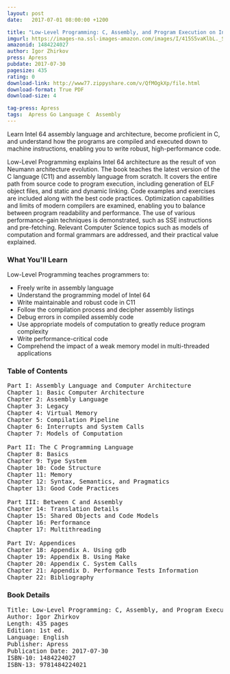 ```yaml
---
layout: post
date:   2017-07-01 08:00:00 +1200

title: "Low-Level Programming: C, Assembly, and Program Execution on Intel® 64 Architecture"
imgurl: https://images-na.ssl-images-amazon.com/images/I/415S5vaKlbL._SL200_.jpg
amazonid: 1484224027
author: Igor Zhirkov
press: Apress
pubdate: 2017-07-30
pagesize: 435
rating: 0
download-link: http://www77.zippyshare.com/v/QfMOgkXp/file.html
download-format: True PDF
download-size: 4

tag-press: Apress
tags:  Apress Go Language C  Assembly 
---
```


Learn Intel 64 assembly language and architecture, become proficient in C, and understand how the programs are compiled and executed down to machine instructions, enabling you to write robust, high-performance code.

Low-Level Programming explains Intel 64 architecture as the result of von Neumann architecture evolution.  The book teaches the latest version of the C language (C11) and assembly language from scratch.  It covers the entire path from source code to program execution, including generation of ELF object files, and static and dynamic linking. Code examples and exercises are included along with the best code practices. Optimization capabilities and limits of modern compilers are examined, enabling you to balance between program readability and performance. The use of various performance-gain techniques is demonstrated, such as SSE instructions and pre-fetching. Relevant Computer Science topics such as models of computation and formal grammars are addressed, and their practical value explained.

### What You'll Learn

Low-Level Programming teaches programmers to:

- Freely write in assembly language
- Understand the programming model of Intel 64
- Write maintainable and robust code in C11
- Follow the compilation process and decipher assembly listings
- Debug errors in compiled assembly code
- Use appropriate models of computation to greatly reduce program complexity
- Write performance-critical code
- Comprehend the impact of a weak memory model in multi-threaded applications


### Table of Contents
<pre>
Part I: Assembly Language and Computer Architecture
Chapter 1: Basic Computer Architecture
Chapter 2: Assembly Language
Chapter 3: Legacy
Chapter 4: Virtual Memory
Chapter 5: Compilation Pipeline
Chapter 6: Interrupts and System Calls
Chapter 7: Models of Computation

Part II: The C Programming Language
Chapter 8: Basics
Chapter 9: Type System
Chapter 10: Code Structure
Chapter 11: Memory
Chapter 12: Syntax, Semantics, and Pragmatics
Chapter 13: Good Code Practices

Part III: Between C and Assembly
Chapter 14: Translation Details
Chapter 15: Shared Objects and Code Models
Chapter 16: Performance
Chapter 17: Multithreading

Part IV: Appendices
Chapter 18: Appendix A. Using gdb
Chapter 19: Appendix B. Using Make
Chapter 20: Appendix C. System Calls
Chapter 21: Appendix D. Performance Tests Information
Chapter 22: Bibliography
</pre>

### Book Details
<pre>
Title: Low-Level Programming: C, Assembly, and Program Execution on Intel® 64 Architecture
Author: Igor Zhirkov
Length: 435 pages
Edition: 1st ed.
Language: English
Publisher: Apress
Publication Date: 2017-07-30
ISBN-10: 1484224027
ISBN-13: 9781484224021
</pre>
